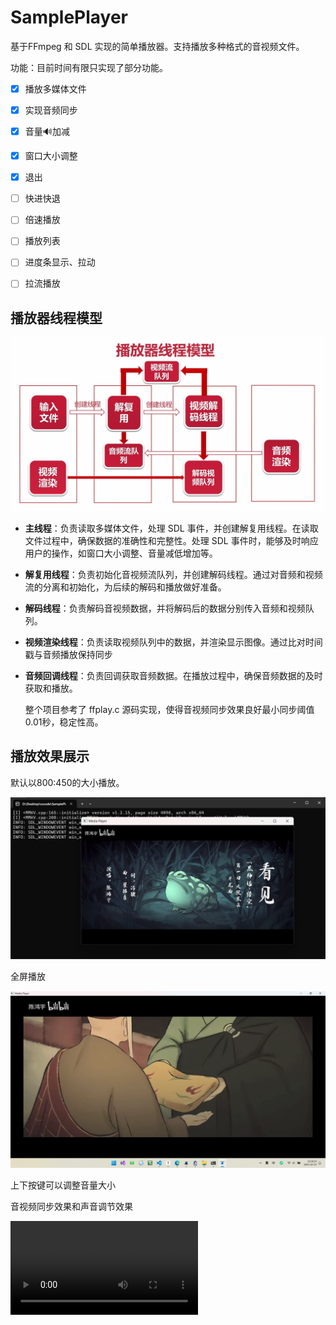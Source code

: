 # SamplePlayer

基于FFmpeg 和 SDL 实现的简单播放器。支持播放多种格式的音视频文件。

功能：目前时间有限只实现了部分功能。

- [x] 播放多媒体文件

- [x] 实现音频同步

- [x] 音量🔊加减

- [x] 窗口大小调整

- [x] 退出

- [ ] 快进快退

- [ ] 倍速播放

- [ ] 播放列表

- [ ] 进度条显示、拉动

- [ ] 拉流播放

  

## 播放器线程模型

<img src="./assets/播放器线程模型.png" alt="播放器线程模型" style="zoom: 67%;" />

- **主线程**：负责读取多媒体文件，处理 SDL 事件，并创建解复用线程。在读取文件过程中，确保数据的准确性和完整性。处理 SDL 事件时，能够及时响应用户的操作，如窗口大小调整、音量减低增加等。 

- **解复用线程**：负责初始化音视频流队列，并创建解码线程。通过对音频和视频流的分离和初始化，为后续的解码和播放做好准备。 

- **解码线程**：负责解码音视频数据，并将解码后的数据分别传入音频和视频队列。 

- **视频渲染线程**：负责读取视频队列中的数据，并渲染显示图像。通过比对时间戳与音频播放保持同步 

- **音频回调线程**：负责回调获取音频数据。在播放过程中，确保音频数据的及时获取和播放。 

  

  整个项目参考了 ffplay.c 源码实现，使得音视频同步效果良好最小同步阈值0.01秒，稳定性高。

## 播放效果展示

默认以800:450的大小播放。

![播放效果1](./assets/image-20241025221631367.png)

全屏播放

![全屏播放](./assets/image-20241025221840157.png)

上下按键可以调整音量大小

音视频同步效果和声音调节效果

<video src="./assets/演示视频.mp4"></video>

